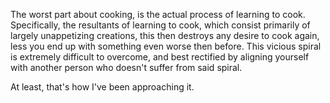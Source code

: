 The worst part about cooking, is the actual process of learning to cook. Specifically, the resultants of learning to cook, which consist primarily of largely unappetizing creations, this then destroys any desire to cook again, less you end up with something even worse then before. This vicious spiral is extremely difficult to overcome, and best rectified by aligning yourself with another person who doesn't suffer from said spiral.



At least, that's how I've been approaching it.

